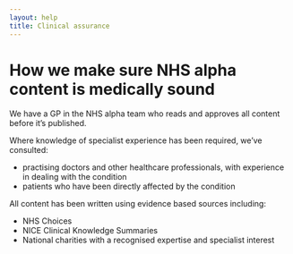 ```yaml
---
layout: help
title: Clinical assurance
---
```


# How we make sure NHS alpha content is medically sound

We have a GP in the NHS alpha team who reads and approves all content before
it’s published.

Where knowledge of specialist experience has been required, we’ve consulted:

  - practising doctors and other healthcare professionals, with experience in
    dealing with the condition
  - patients who have been directly affected by the condition

All content has been written using evidence based sources including:

  - NHS Choices
  - NICE Clinical Knowledge Summaries
  - National charities with a recognised expertise and specialist interest
